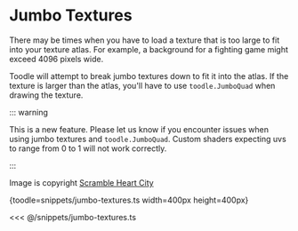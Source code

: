 # Jumbo Textures

There may be times when you have to load a texture that is too large to fit into your texture atlas. For example, a background for a fighting game might exceed 4096 pixels wide.

Toodle will attempt to break jumbo textures down to fit it into the atlas. If the texture is larger than the atlas, you'll have to use `toodle.JumboQuad` when drawing the texture.

::: warning

This is a new feature. Please let us know if you encounter issues when using jumbo textures and `toodle.JumboQuad`. Custom shaders expecting uvs to range from 0 to 1 will not work correctly.

:::

Image is copyright [Scramble Heart City](https://scrambleheart.city/)

{toodle=snippets/jumbo-textures.ts width=400px height=400px}

<<< @/snippets/jumbo-textures.ts
